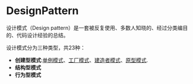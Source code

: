 # DesignPattern

设计模式（Design pattern）是一套被反复使用、多数人知晓的、经过分类编目的、代码设计经验的总结。

设计模式分为三种类型，共23种：

- **创建型模式**:[单例模式](../src/main/java/com/botech/designpattern/singleton/单例模式.md)、[工厂模式](../src/main/java/com/botech/designpattern/factory/工厂模式.md)、[建造者模式]()、[原型模式]().
- **结构型模式**
- **行为型模式**